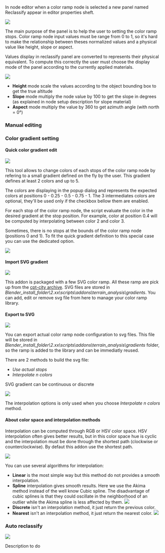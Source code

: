 In node editor when a color ramp node is selected a new panel named Reclassify appear in editor properties sheft.

![](https://raw.githubusercontent.com/wiki/domlysz/blenderGIS/images/analysis_reclassify_panel.jpg)

The main purpose of the panel is to help the user to setting the color ramp stops. Color ramp node input values must be range from 0 to 1, so it's hard to make the relationship between theses normalized values and a physical value like height, slope or aspect.

Values display in reclassify panel are converted to represents their physical equivalent. To compute this correctly the user must choose the display mode of the panel according to the currently applied materials.

![](https://raw.githubusercontent.com/wiki/domlysz/blenderGIS/images/analysis_reclassify_mode.jpg)

* **Height** mode scale the values according to the object bounding box to get the true altitude
* **Slope** mode multiply the node value by 100 to get the slope in degrees (as explained in node setup description for slope material)
* **Aspect** mode multiply the value by 360 to get azimuth angle (with north = 0°)

### **Manual editing**

### **Color gradient setting**

#### **Quick color gradient edit**

![](https://raw.githubusercontent.com/wiki/domlysz/blenderGIS/images/analysis_reclassify_quick_gradient.jpg)

This tool allows to change colors of each stops of the color ramp node by refering to a small gradient defined on the fly by the user. This gradient defines at least 2 colors and up to 5.

The colors are displaying in the popup dialog and represents the expected colors at positions 0 - 0.25 - 0.5 - 0.75 - 1. The 3 intermediates colors are optional, they'll be used only if the checkbox bellow them are enabled.

For each stop of the color ramp node, the script evaluate the color in the desired gradient at the stop position. For example, color at position 0.4 will be computed by interpolating between color 2 and color 3.

Sometimes, there is no stops at the bounds of the color ramp node (positions 0 and 1). To fit the quick gradient definition to this special case you can use the dedicated option.

![](https://raw.githubusercontent.com/wiki/domlysz/blenderGIS/images/gradient_fit.jpg)

#### **Import SVG gradient**

![](https://raw.githubusercontent.com/wiki/domlysz/blenderGIS/images/analysis_reclassify_svg_gradient.jpg)

This addon is packaged with a few SVG color ramp. All these ramp are pick up from the [cpt-city archive](http://soliton.vm.bytemark.co.uk/pub/cpt-city/). SVG files are stored in *Blender_install_folder\2.xx\scripts\addons\terrain_analysis\gradients*. You can add, edit or remove svg file from here to manage your color ramp library.

#### **Export to SVG**

![](https://raw.githubusercontent.com/wiki/domlysz/blenderGIS/images/analysis_reclassify_export_svg.jpg)

You can export actual color ramp node configuration to svg files. This file will be stored in *Blender_install_folder\2.xx\scripts\addons\terrain_analysis\gradients* folder, so the ramp is added to the library and can be immediatly reused.

There are 2 methods to build the svg file:
* *Use actual stops*
* *Interpolate n colors*

SVG gradient can be continuous or discrete

![](https://raw.githubusercontent.com/wiki/domlysz/blenderGIS/images/gradient_type.png)

The interpolation options is only used when you choose *Interpolate n colors* method.

#### **About color space and interpolation methods**

Interpolation can be computed through RGB or HSV color space. HSV interpolation often gives better results, but in this color space hue is cyclic and the interpolation must be done through the shortest path (clockwise or counterclockwise). By defaut this addon use the shortest path.

![](https://raw.githubusercontent.com/wiki/domlysz/blenderGIS/images/gradient_hsv.png)

You can use several algorithms for interpolation:
* **Linear** is the most simple way but this method do not provides a smooth interpolation.
* **Spline** interpolation gives smooth results. Here we use the Akima method instead of the well know Cubic spline. The disadvantage of cubic splines is that they could oscillate in the neighborhood of an outlier while the Akima spline is less affected by them.
![](https://raw.githubusercontent.com/wiki/domlysz/blenderGIS/images/gradient_interpo_graph.png)
* **Discrete** isn't an interpolation method, it just return the previous color.
* **Nearest** isn't an interpolation method, it just return the nearest color.
![](https://raw.githubusercontent.com/wiki/domlysz/blenderGIS/images/gradient_interpo_nearest.png)

### **Auto reclassify**

![](https://raw.githubusercontent.com/wiki/domlysz/blenderGIS/images/analysis_reclassify_auto.jpg)

Description to do